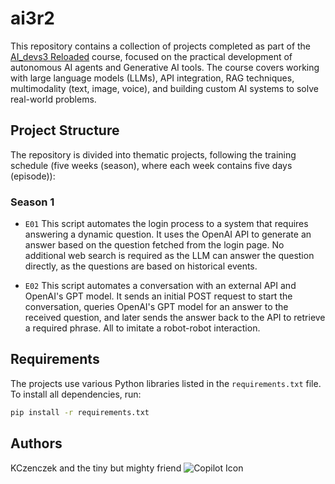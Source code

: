 # ai3r2

This repository contains a collection of projects completed as part of the [AI_devs3 Reloaded](https://www.aidevs.pl/) course, focused on the practical development of autonomous AI agents and Generative AI tools. The course covers working with large language models (LLMs), API integration, RAG techniques, multimodality (text, image, voice), and building custom AI systems to solve real-world problems.

## Project Structure

The repository is divided into thematic projects, following the training schedule (five weeks (season), where each week contains five days (episode)):

### Season 1
- `E01` This script automates the login process to a system that requires answering a dynamic question.
It uses the OpenAI API to generate an answer based on the question fetched from the login page. 
No additional web search is required as the LLM can answer the question directly, as the questions 
are based on historical events.

- `E02` This script automates a conversation with an external API and OpenAI's GPT model. It sends an initial POST request to start the conversation, queries OpenAI's GPT model for an answer to the received question, and later sends the answer back to the API to retrieve a required phrase. All to imitate a robot-robot interaction.

## Requirements

The projects use various Python libraries listed in the `requirements.txt` file. To install all dependencies, run:

```bash
pip install -r requirements.txt
```

## Authors

KCzenczek and the tiny but mighty friend ![Copilot Icon](https://github.githubassets.com/images/icons/copilot/cp-head-sq.png)